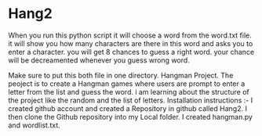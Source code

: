 
# Hang2
When you run this python script it will choose a word from the word.txt file. it will show you how many characters are there in this word and asks you to enter a character. you will get 8 chances to guess a right word. your chance will be decreamented whenever you guess wrong word.

Make sure to put this both file in one directory.
Hangman Project.
The peoject is to create a Hangman games where users are prompt to enter a letter from the list  and guess the word.
i am learning about the structure of the project like the random and the list of letters.
Installation instructions :- I created github account and created a Repository in github called Hang2. I then clone the Github repository into my Local folder. I created hangman.py and wordlist.txt.
